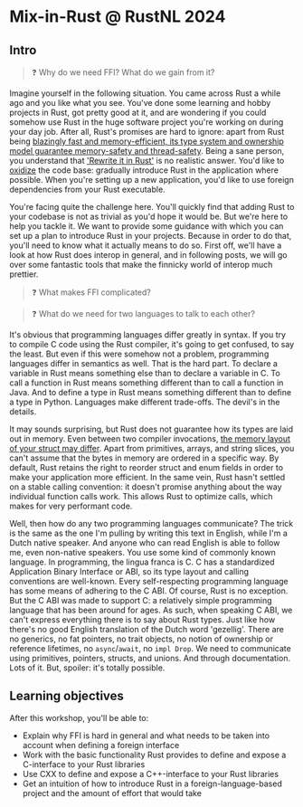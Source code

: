 # Mix-in-Rust @ RustNL 2024


## Intro
> ❓ Why do we need FFI? What do we gain from it?

Imagine yourself in the following situation. You came across Rust a while ago and you like what you see. You've done some learning and hobby projects in Rust, got pretty good at it, and are wondering if you could somehow use Rust in the huge software project you're working on during your day job. After all, Rust's promises are hard to ignore: apart from Rust being [blazingly fast and memory-efficient, its type system and ownership model guarantee memory-safety and thread-safety](https://www.rust-lang.org/). Being a sane person, you understand that ['Rewrite it in Rust'](https://github.com/ansuz/RIIR) is no realistic answer. You'd like to [oxidize](https://wiki.mozilla.org/Oxidation) the code base: gradually introduce Rust in the application where possible. When you're setting up a new application, you'd like to use foreign dependencies from your Rust executable.

You're facing quite the challenge here. You'll quickly find that adding Rust to your codebase is not as trivial as you'd hope it would be. But we're here to help you tackle it. We want to provide some guidance with which you can set up a plan to introduce Rust in your projects. Because in order to do that, you'll need to know what it actually means to do so. First off, we'll have a look at how Rust does interop in general, and in following posts, we will go over some fantastic tools that make the finnicky world of interop much prettier.

> ❓ What makes FFI complicated?

> ❓ What do we need for two languages to talk to each other?

It's obvious that programming languages differ greatly in syntax. If you try to compile C code using the Rust compiler, it's going to get confused, to say the least. But even if this were somehow not a problem, programming languages differ in semantics as well. That is the hard part. To declare a variable in Rust means something else than to declare a variable in C. To call a function in Rust means something different than to call a function in Java. And to define a type in Rust means something different than to define a type in Python. Languages make different trade-offs. The devil's in the details.

It may sounds surprising, but Rust does not guarantee how its types are laid out in memory. Even between two compiler invocations, [the memory layout of your struct may differ](https://doc.rust-lang.org/reference/type-layout.html). Apart from primitives, arrays, and string slices, you can't assume that the bytes in memory are ordered in a specific way. By default, Rust retains the right to reorder struct and enum fields in order to make your application more efficient. In the same vein, Rust hasn't settled on a stable calling convention: it doesn't promise anything about the way individual function calls work. This allows Rust to optimize calls, which makes for very performant code.

Well, then how do any two programming languages communicate? The trick is the same as the one I'm pulling by writing this text in English, while I'm a Dutch native speaker. And anyone who can read English is able to follow me, even non-native speakers. You use some kind of commonly known language. In programming, the lingua franca is C. C has a standardized Application Binary Interface or ABI, so its type layout and calling conventions are well-known. Every self-respecting programming language has some means of adhering to the C ABI. Of course, Rust is no exception. But the C ABI was made to support C: a relatively simple programming language that has been around for ages. As such, when speaking C ABI, we can't express everything there is to say about Rust types. Just like how there's no good English translation of the Dutch word 'gezellig'. There are no generics, no fat pointers, no trait objects, no notion of ownership or reference lifetimes, no `async`/`await`, no `impl Drop`. We need to communicate using primitives, pointers, structs, and unions. And through documentation. Lots of it. But, spoiler: it's totally possible.

## Learning objectives
After this workshop, you'll be able to:
- Explain why FFI is hard in general and what needs to be taken into account when defining a foreign interface
- Work with the basic functionality Rust provides to define and expose a C-interface to your Rust libraries
- Use CXX to define and expose a C++-interface to your Rust libraries
- Get an intuition of how to introduce Rust in a foreign-language-based project and the amount of effort that would take
